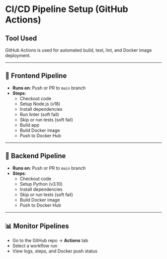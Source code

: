 # CI/CD Pipeline Setup (GitHub Actions)

## Tool Used
GitHub Actions is used for automated build, test, lint, and Docker image deployment.

---

## 🔧 Frontend Pipeline

- **Runs on**: Push or PR to `main` branch
- **Steps**:
  - Checkout code
  - Setup Node.js (v18)
  - Install dependencies
  - Run linter (soft fail)
  - Skip or run tests (soft fail)
  - Build app
  - Build Docker image
  - Push to Docker Hub

---

## 🐍 Backend Pipeline

- **Runs on**: Push or PR to `main` branch
- **Steps**:
  - Checkout code
  - Setup Python (v3.10)
  - Install dependencies
  - Skip or run tests (soft fail)
  - Build Docker image
  - Push to Docker Hub

---

## 📊 Monitor Pipelines

- Go to the GitHub repo → **Actions** tab
- Select a workflow run
- View logs, steps, and Docker push status
